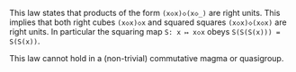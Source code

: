 This law states that products of the form `(x◇x)◇(x◇_)` are right units.  This implies that both right cubes `(x◇x)◇x` and squared squares `(x◇x)◇(x◇x)` are right units.  In particular the squaring map `S: x ↦ x◇x` obeys `S(S(S(x))) = S(S(x))`.

This law cannot hold in a (non-trivial) commutative magma or quasigroup.
